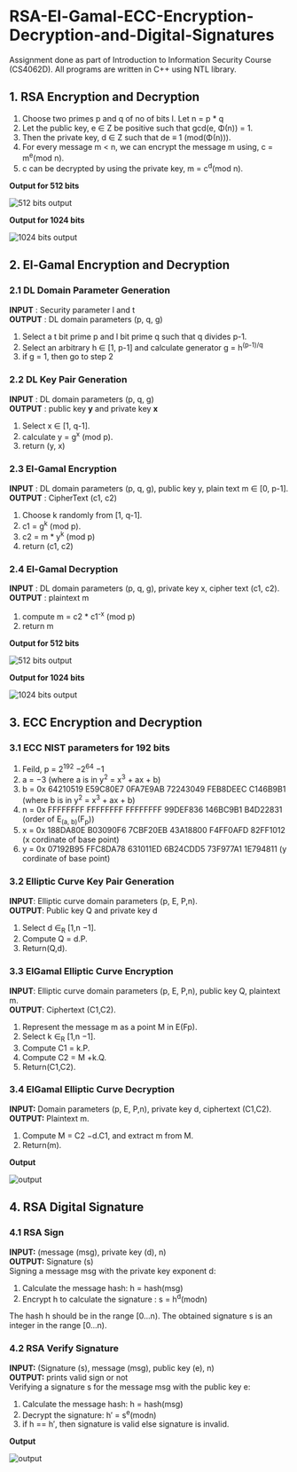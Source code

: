 # RSA-El-Gamal-ECC-Encryption-Decryption-and-Digital-Signatures
Assignment done as part of Introduction to Information Security Course (CS4062D). All programs are written in C++ using NTL library.

## 1. RSA Encryption and Decryption
1. Choose two primes p and q of no of bits l. Let n = p * q
2. Let the public key, e ∈ Z be positive such that gcd(e, Φ(n)) = 1.
3. Then the private key, d ∈ Z such that de ≡ 1 (mod(Φ(n))).
4. For every message m < n, we can encrypt the message m using, c = m<sup>e</sup>(mod n).
5. c can be decrypted by using the private key, m = c<sup>d</sup>(mod n).

**Output for 512 bits**

![512 bits output](https://github.com/mohammedismailb18/RSA-El-Gamal-ECC-Encryption-Decryption-and-Digital-Signatures/blob/main/1.%20RSA_Encryption_Decryption/output_512bits.jpg)

**Output for 1024 bits**

![1024 bits output](https://github.com/mohammedismailb18/RSA-El-Gamal-ECC-Encryption-Decryption-and-Digital-Signatures/blob/main/1.%20RSA_Encryption_Decryption/output_1024bits.jpg)

## 2. El-Gamal Encryption and Decryption

### 2.1 DL Domain Parameter Generation
**INPUT** : Security parameter l and t <br>
**OUTPUT** : DL domain parameters (p, q, g)
1. Select a t bit prime p and l bit prime q such that q divides p-1.
2. Select an arbitrary h ∈ [1, p-1] and calculate generator g = h<sup>(p-1)/q</sup>
3. if g = 1, then go to step 2

### 2.2 DL Key Pair Generation
**INPUT** : DL domain parameters (p, q, g) <br>
**OUTPUT** : public key **y** and private key **x**
1. Select x ∈ [1, q-1].
2. calculate y = g<sup>x</sup> (mod p).
3. return (y, x)

### 2.3 El-Gamal Encryption
**INPUT** : DL domain parameters (p, q, g), public key y, plain text m ∈ [0, p-1]. <br>
**OUTPUT** : CipherText (c1, c2)
1. Choose k randomly from [1, q-1].
2. c1 = g<sup>k</sup> (mod p).
3. c2 = m * y<sup>k</sup> (mod p)
4. return (c1, c2)

### 2.4 El-Gamal Decryption
**INPUT** : DL domain parameters (p, q, g), private key x, cipher text (c1, c2). <br>
**OUTPUT** : plaintext m
1. compute m = c2 * c1<sup>-x</sup> (mod p)
2. return m

**Output for 512 bits**

![512 bits output](https://github.com/mohammedismailb18/RSA-El-Gamal-ECC-Encryption-Decryption-and-Digital-Signatures/blob/main/2.%20El_Gamal_Encryption_Decryption/output_512bits.jpg)

**Output for 1024 bits**

![1024 bits output](https://github.com/mohammedismailb18/RSA-El-Gamal-ECC-Encryption-Decryption-and-Digital-Signatures/blob/main/2.%20El_Gamal_Encryption_Decryption/output_1024bits.jpg)

## 3. ECC Encryption and Decryption

### 3.1 ECC NIST parameters for 192 bits
1. Feild, p = 2<sup>192</sup> −2<sup>64</sup> −1
2. a = −3 (where a is in y<sup>2</sup> = x<sup>3</sup> + ax + b)
3. b = 0x 64210519 E59C80E7 0FA7E9AB 72243049 FEB8DEEC C146B9B1 (where b is in y<sup>2</sup> = x<sup>3</sup> + ax + b)
4. n = 0x FFFFFFFF FFFFFFFF FFFFFFFF 99DEF836 146BC9B1 B4D22831 (order of E<sub>(a, b)</sub>(F<sub>p</sub>))
5. x = 0x 188DA80E B03090F6 7CBF20EB 43A18800 F4FF0AFD 82FF1012 (x cordinate of base point)
6. y = 0x 07192B95 FFC8DA78 631011ED 6B24CDD5 73F977A1 1E794811 (y cordinate of base point)

### 3.2 Elliptic Curve Key Pair Generation
**INPUT**: Elliptic curve domain parameters (p, E, P,n). <br>
**OUTPUT**: Public key Q and private key d
1. Select d ∈<sub>R</sub> [1,n −1].
2. Compute Q = d.P.
3. Return(Q,d).

### 3.3 ElGamal Elliptic Curve Encryption
**INPUT**: Elliptic curve domain parameters (p, E, P,n), public key Q, plaintext m. <br>
**OUTPUT**: Ciphertext (C1,C2).
1. Represent the message m as a point M in E(Fp).
2. Select k ∈<sub>R</sub> [1,n −1].
3. Compute C1 = k.P.
4. Compute C2 = M +k.Q.
5. Return(C1,C2).

### 3.4 ElGamal Elliptic Curve Decryption
**INPUT:** Domain parameters (p, E, P,n), private key d, ciphertext (C1,C2). <br>
**OUTPUT:** Plaintext m.
1. Compute M = C2 −d.C1, and extract m from M.
2. Return(m).

**Output**

![output](https://github.com/mohammedismailb18/RSA-El-Gamal-ECC-Encryption-Decryption-and-Digital-Signatures/blob/main/3.%20ECC_Encryption_Decryption/Screenshot%202022-04-01%20085240.jpg)

## 4. RSA Digital Signature
### 4.1 RSA Sign
**INPUT:** (message (msg), private key (d), n) <br>
**OUTPUT:** Signature (s) <br>
Signing a message msg with the private key exponent d: <br>
1. Calculate the message hash: h = hash(msg)
2. Encrypt h to calculate the signature : s = h<sup>d</sup>(modn)

The hash h should be in the range [0...n). The obtained signature s is an integer in the range [0...n).

### 4.2 RSA Verify Signature
**INPUT:** (Signature (s), message (msg), public key (e), n) <br>
**OUTPUT:** prints valid sign or not <br>
Verifying a signature s for the message msg with the public key e:
1. Calculate the message hash: h = hash(msg)
2. Decrypt the signature: h′ = s<sup>e</sup>(modn)
3. if h == h′, then signature is valid else signature is invalid.

**Output**

![output](https://github.com/mohammedismailb18/RSA-El-Gamal-ECC-Encryption-Decryption-and-Digital-Signatures/blob/main/4.%20RSA_Digital_Signature/output.jpg)
